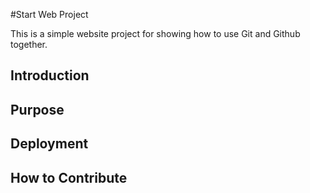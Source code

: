 #Start Web Project

This is a simple website project for showing how to use Git and Github together.
## Introduction
## Purpose
## Deployment
## How to Contribute